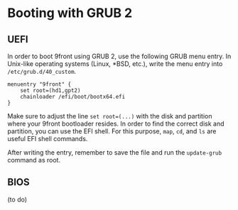 Booting with GRUB 2
===================

## UEFI

In order to boot 9front using GRUB 2, use the following GRUB menu entry. In Unix-like operating systems (Linux, *BSD, etc.), write the menu entry into `/etc/grub.d/40_custom`.

```
menuentry "9front" {
	set root=(hd1,gpt2)
	chainloader /efi/boot/bootx64.efi
}
```

Make sure to adjust the line `set root=(...)` with the disk and partition where your 9front bootloader resides. In order to find the correct disk and partition, you can use the EFI shell. For this purpose, `map`, `cd`, and `ls` are useful EFI shell commands.

After writing the entry, remember to save the file and run the `update-grub` command as root.

## BIOS

(to do)

